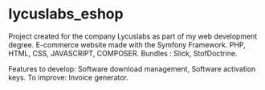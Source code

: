 # lycuslabs_eshop

Project created for the company Lycuslabs as part of my web development degree.
E-commerce website made with the Symfony Framework. PHP, HTML, CSS, JAVASCRIPT, COMPOSER.
Bundles : Slick, StofDoctrine.

Features to develop: Software download management, Software activation keys.
To improve: Invoice generator.
